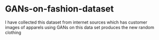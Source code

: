 # GANs-on-fashion-dataset
I have collected this dataset from internet sources which has customer images of apparels using GANs on this data set produces the new random clothing  
